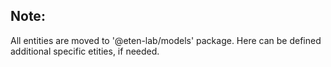 ## Note:
All entities are moved to '@eten-lab/models' package. Here can be defined additional specific etities, if needed.